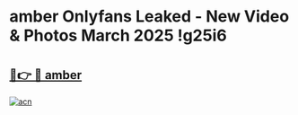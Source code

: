 # amber Onlyfans Leaked - New Video & Photos March 2025 !g25i6

# <h2><a href="https://qxx6w2.iuczelnia.edu.pl?title=amber&ref=g25i6">🔗👉 🔴 amber</a></h2>

[![acn](https://github.com/user-attachments/assets/0f9c940e-d8b0-45ae-aac7-cd30a18b3e1c)](https://qxx6w2.iuczelnia.edu.pl?title=amber&ref=g25i6)

